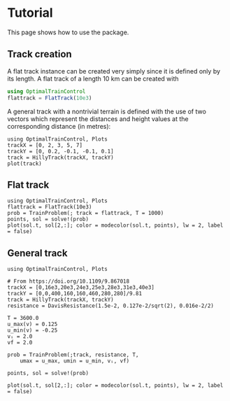 # Tutorial

This page shows how to use the package. 

## Track creation
A flat track instance can be created very simply since it is defined only by its length. A flat
track of a length $10\ \mathrm{km}$ can be created with
```julia
using OptimalTrainControl
flattrack = FlatTrack(10e3)
```

A general track with a nontrivial terrain is defined with the use of two vectors which represent
the distances and height values at the corresponding distance (in metres):
```@example
using OptimalTrainControl, Plots
trackX = [0, 2, 3, 5, 7]
trackY = [0, 0.2, -0.1, -0.1, 0.1]
track = HillyTrack(trackX, trackY)
plot(track)
```

## Flat track
```@example
using OptimalTrainControl, Plots
flattrack = FlatTrack(10e3)
prob = TrainProblem(; track = flattrack, T = 1000)
points, sol = solve!(prob)
plot(sol.t, sol[2,:]; color = modecolor(sol.t, points), lw = 2, label = false)
```

## General track

```@example
using OptimalTrainControl, Plots

# From https://doi.org/10.1109/9.867018
trackX = [0,16e3,20e3,24e3,25e3,28e3,31e3,40e3]
trackY = [0,0,400,160,160,460,280,280]/9.81
track = HillyTrack(trackX, trackY)
resistance = DavisResistance(1.5e-2, 0.127e-2/sqrt(2), 0.016e-2/2)

T = 3600.0
u_max(v) = 0.125
u_min(v) = -0.25
vᵢ = 2.0
vf = 2.0

prob = TrainProblem(;track, resistance, T, 
    umax = u_max, umin = u_min, vᵢ, vf)

points, sol = solve!(prob)

plot(sol.t, sol[2,:]; color = modecolor(sol.t, points), lw = 2, label = false)
```